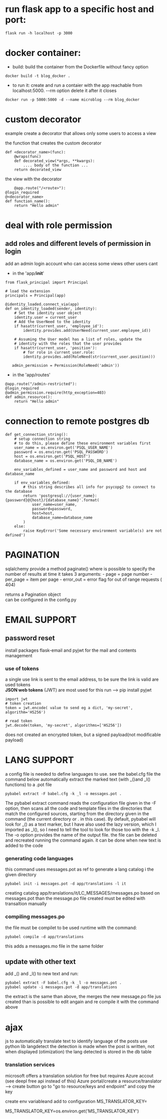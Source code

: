 # run flask app to a specific host and port:
```
flask run -h localhost -p 3000
```

# docker container: 
- build: build the container from the Dockerfile without fancy option
```
docker build -t blog_docker .   
```
- to run it: create and run a contaier with the app reachable from localhost:5000. --rm option delete it after it closes
```
docker run -p 5000:5000 -d --name microblog --rm blog_docker
```

# custom decorator 
example create a decorator that allows only some users to access a view

the function that creates the custom decorator
```
def <decorator_name>(func):
    @wraps(func)
    def decorated_view(*args, **kwargs):
        .... body of the function ...
    return decorated_view
```

the view with the decorator
```
    @app.route("/<route>"):
@login_required
@<decorator_name>
def function_name():
    return "Hello admin"
```

# deal with role permission
## add roles and different levels of permission in login 
add an admin login account who can access some views other users cant

- in the 'app/__init__'
```
from flask_principal import Principal

# load the extension
principals = Principal(app)
```
```
@identity_loaded.connect_via(app)
def on_identity_loaded(sender, identity):
    # Set the identity user object
    identity.user = current_user
    # Add the UserNeed to the identity
    if hasattr(current_user, 'employee_id'):
        identity.provides.add(UserNeed(current_user.employee_id))

    # Assuming the User model has a list of roles, update the
    # identity with the roles that the user provides
    if hasattr(current_user, 'position'):
        # for role in current_user.role:
        identity.provides.add(RoleNeed(str(current_user.position)))

   admin_permission = Permission(RoleNeed('admin'))
   ```

- in the 'app/routes'
```
@app.route("/admin-restricted"):
@login_required
@admin_permission.require(http_exception=403)
def admin_resource():
    return "Hello admin"
```

# connection to remote postgres db

```
def get_connection_string():
    # setup connection string
    # to do this, please define these environment variables first
    user_name = os.environ.get('PSQL_USER_NAME')
    password = os.environ.get('PSQL_PASSWORD')
    host = os.environ.get('PSQL_HOST')
    database_name = os.environ.get('PSQL_DB_NAME')
    
    env_variables_defined = user_name and password and host and database_name

    if env_variables_defined:
        # this string describes all info for psycopg2 to connect to the database
        return 'postgresql://{user_name}:{password}@{host}/{database_name}'.format(
            user_name=user_name,
            password=password,
            host=host,
            database_name=database_name
        )
    else:
        raise KeyError('Some necessary environment variable(s) are not defined')

```

# PAGINATION
sqlalchemy provide a method paginate() where is possible to specify the number of results at time
it takes 3 arguments: 
    - page = page number
    - per_page = item per page
    - error_out = error flag  for out of range requests ( 404)

returns a Pagination object<br>
can be configured in the config.py

# EMAIL SUPPORT
## password reset
install packages flask-email and pyjwt for the mail and contents management
### use of tokens 
a single use link is sent to the email address, to be sure the link is valid are used tokens <br>
**JSON web tokens** (JWT) are most used for this 
run --> pip install pyjwt
```
import jwt
# token creation 
token = jwt.encode( value to send eg a dict, 'my-secret', algorithm='HS256')

# read token
jwt.decode(token, 'my-secret', algorithms=['HS256'])
```
does not created an encrypted token, but a signed payload(not modificable payload)


# LANG SUPPORT 

a config file is needed to define languages to use. see the babel.cfg file
the command below automatically extract the marked text (with _()and _l() functions) to a .pot file 
``` 
pybabel extract -F babel.cfg -k _l -o messages.pot . 
```
The pybabel extract command reads the configuration file given in the -F option, then scans all the code and template files in the directories that match the configured sources, starting from the directory given in the command (the current directory or . in this case). By default, pybabel will look for _() as a text marker, but I have also used the lazy version, which I imported as _l(), so I need to tell the tool to look for those too with the -k _l. The -o option provides the name of the output file.
the file can be deleted and recreated running the command again. it can be done when new text is added to the code

### generating code languages
this command uses messages.pot as ref to generate a lang catalog i the given directory
```
pybabel init -i messages.pot -d app/translations -l it
```
creating catalog app/translations/it/LC_MESSAGES/messages.po based on messages.pot
than the message.po file created must be edited with transaltion manually

### compiling messages.po
the file must be compilet to be used runtime with the command:
```
pybabel compile -d app/translations
```
this adds a messages.mo file in the same folder

## update with other text
add _() and _l() to new text and run:
```
pybabel extract -F babel.cfg -k _l -o messages.pot .
pybabel update -i messages.pot -d app/translations
```
the extract is the same than above, the merges the new message.po file jus created
than is possible to edit angain and re compile it with the command above

# ajax
js to automatically translate text
to identify language of the posts use python lib langdetect
the detection is made when the post is written, not when displayed (otimization)
the lang detected is stored in the db table

### translation services
microsoft offers a translation solution for free but requires Azure accout (see deepl free api instead of this)
Azure portal/create a resource/translator --> create button 
go to "go to resource/keys and endpoint" and copy the key

create env variableand add to configuration
 MS_TRANSLATOR_KEY=<key> 

  MS_TRANSLATOR_KEY=os.environ.get('MS_TRANSLATOR_KEY')